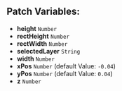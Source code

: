 ## Patch Variables:

* __height__ ```Number```
* __rectHeight__ ```Number```
* __rectWidth__ ```Number```
* __selectedLayer__ ```String```
* __width__ ```Number```
* __xPos__ ```Number``` (default Value: `-0.04`)
* __yPos__ ```Number``` (default Value: `0.04`)
* __z__ ```Number```

